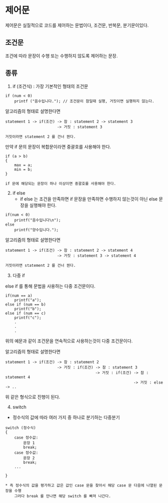 # 제어문 

제어문은 실질적으로 코드를 제어하는 문법이다, 조건문, 반복문, 분기문이있다.


## 조건문

조건에 따라 문장이 수행 또는 수행하지 않도록 제어하는 문장.

## 종류

1. if (조건식) : 가장 기본적인 형태의 조건문

```
if (num < 0)
	printf ("음수입니다."); // 조건문이 참일때 실행, 거짓이면 실행하지 않는다.

```

알고리즘의 형태로 설명한다면
```
statement 1 -> if(조건) -> 참 : statement 2 -> statement 3
					   -> 거짓 : statement 3

거짓이라면 statement 2 를 건너 뛴다.
```
만약 if 문의 문장이 복합문이라면 중괄호를 사용해야 한다.

```
if (a > b)
{
	max = a;
	min = b;
}

if 문에 해당되는 문장이 하나 이상이면 중괄호를 사용해야 한다.
```

2. if else 
	- if else 는 조건을 만족하면 if 문장을 만족하면 수행하지 않는것이 아닌 else 문장을 실행해야 한다.

```
if(num < 0)
	printf("음수입니다\n");
else
	printf("양수입니다.");

```
알고리즘의 형태로 설명한다면
```
statement 1 -> if(조건) -> 참 : statement 2 -> statement 4
					   -> 거짓 : statement 3 -> statement 4

거짓이라면 statement 2 를 건너 뛴다.
```

3. 다중 if

else if 를 통해 문법을 사용하는 다중 조건문이다.

```
if(num == a)
	printf("a");
else if (num == b)
	printf("b");
else if (num == c)
	printf("c");
	.
	.
	.

```  
위의 예문과 같이 조건문을 연속적으로 사용하는것이 다중 조건문이다.

알고리즘의 형태로 설명한다면
```
statement 1 -> if(조건) -> 참 : statement 2 
		    		   -> 거짓 : if(조건) -> 참 : statement 3
		    		   					-> 거짓 : if(조건) -> 참 : statement 4
		    		   									 -> 거짓 : else -> ..
```

위 같은 형식으로 진행이 된다.

4. switch 
- 정수식의 값에 따라 여러 가지 중 하나로 분기하는 다중분기

```
switch (정수식)
{
	case 정수값:
		문장 1
		break;
	case 정수값:
		문장 2
		break;
	...

}

* 즉 정수식의 값을 평가하고 값은 값인 case 문을 찾아서 해당 case 문 다음에 나열된 문장을 수행
	그러다 break 를 만나면 해당 switch 를 빠져 나간다.
```